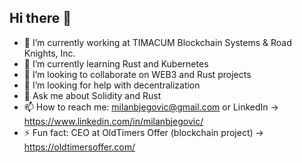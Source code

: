 ## Hi there 👋

- 🔭 I’m currently working at TIMACUM Blockchain Systems & Road Knights, Inc.
- 🌱 I’m currently learning Rust and Kubernetes
- 👯 I’m looking to collaborate on WEB3 and Rust projects
- 🤔 I’m looking for help with decentralization 
- 💬 Ask me about Solidity and Rust
- 📫 How to reach me: milanbjegovic@gmail.com or LinkedIn -> https://www.linkedin.com/in/milanbjegovic/
- ⚡ Fun fact: CEO at OldTimers Offer (blockchain project) -> https://oldtimersoffer.com/

